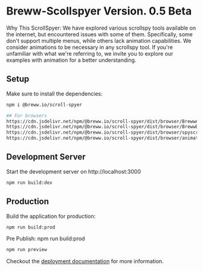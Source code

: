 
# Breww-Scollspyer Version. 0.5 Beta

Why This ScrollSpyer: We have explored various scrollspy tools available on the internet, but encountered issues with some of them. Specifically, some don't support multiple menus, while others lack animation capabilities. We consider animations to be necessary in any scrollspy tool. If you're unfamiliar with what we're referring to, we invite you to explore our examples with animation for a better understanding.



## Setup

Make sure to install the dependencies:

```bash
npm i @breww.io/scroll-spyer

## For browsers
https://cdn.jsdelivr.net/npm/@breww.io/scroll-spyer/dist/browser/BrewwAnimations.js
https://cdn.jsdelivr.net/npm/@breww.io/scroll-spyer/dist/browser/BrewwEasings.js
https://cdn.jsdelivr.net/npm/@breww.io/scroll-spyer/dist/browser/spyscroll.min.js
https://cdn.jsdelivr.net/npm/@breww.io/scroll-spyer/dist/browser/animate-css.min.js

```

## Development Server

Start the development server on http://localhost:3000

```bash
npm run build:dev
```

## Production

Build the application for production:

```bash
npm run build:prod
```

Pre Publish:
npm run build:prod
```bash
npm run preview
```

Checkout the [deployment documentation](https://scrollspyer.breww.io/) for more information.



 
